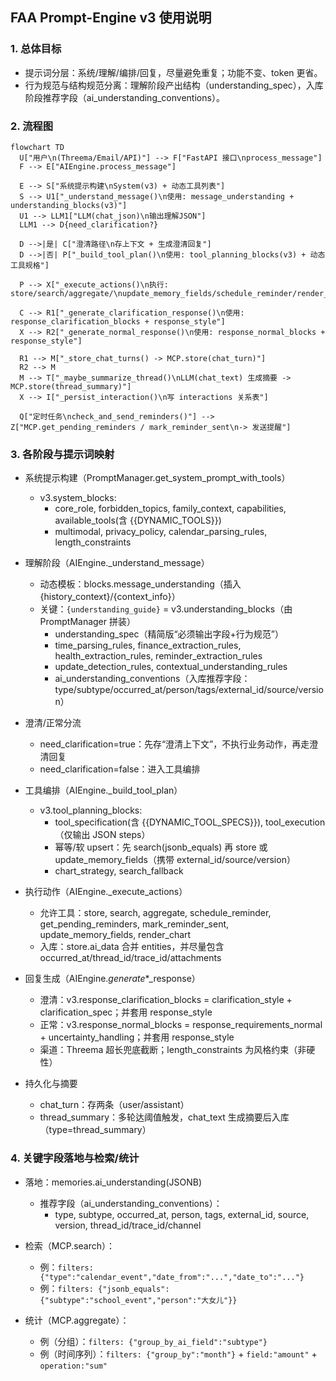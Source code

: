 ## FAA Prompt-Engine v3 使用说明

### 1. 总体目标
- 提示词分层：系统/理解/编排/回复，尽量避免重复；功能不变、token 更省。
- 行为规范与结构规范分离：理解阶段产出结构（understanding_spec），入库阶段推荐字段（ai_understanding_conventions）。

### 2. 流程图
```mermaid
flowchart TD
  U["用户\n(Threema/Email/API)"] --> F["FastAPI 接口\nprocess_message"]
  F --> E["AIEngine.process_message"]

  E --> S["系统提示构建\nSystem(v3) + 动态工具列表"]
  S --> U1["_understand_message()\n使用: message_understanding + understanding_blocks(v3)"]
  U1 --> LLM1["LLM(chat_json)\n输出理解JSON"]
  LLM1 --> D{need_clarification?}

  D -->|是| C["澄清路径\n存上下文 + 生成澄清回复"]
  D -->|否| P["_build_tool_plan()\n使用: tool_planning_blocks(v3) + 动态工具规格"]

  P --> X["_execute_actions()\n执行: store/search/aggregate/\nupdate_memory_fields/schedule_reminder/render_chart"]

  C --> R1["_generate_clarification_response()\n使用: response_clarification_blocks + response_style"]
  X --> R2["_generate_normal_response()\n使用: response_normal_blocks + response_style"]

  R1 --> M["_store_chat_turns() -> MCP.store(chat_turn)"]
  R2 --> M
  M --> T["_maybe_summarize_thread()\nLLM(chat_text) 生成摘要 -> MCP.store(thread_summary)"]
  X --> I["_persist_interaction()\n写 interactions 关系表"]

  Q["定时任务\ncheck_and_send_reminders()"] --> Z["MCP.get_pending_reminders / mark_reminder_sent\n-> 发送提醒"]
```

### 3. 各阶段与提示词映射

- 系统提示构建（PromptManager.get_system_prompt_with_tools）
  - v3.system_blocks:
    - core_role, forbidden_topics, family_context, capabilities, available_tools(含 {{DYNAMIC_TOOLS}})
    - multimodal, privacy_policy, calendar_parsing_rules, length_constraints

- 理解阶段（AIEngine._understand_message）
  - 动态模板：blocks.message_understanding（插入 {history_context}/{context_info}）
  - 关键：`{understanding_guide}` = v3.understanding_blocks（由 PromptManager 拼装）
    - understanding_spec（精简版“必须输出字段+行为规范”）
    - time_parsing_rules, finance_extraction_rules, health_extraction_rules, reminder_extraction_rules
    - update_detection_rules, contextual_understanding_rules
    - ai_understanding_conventions（入库推荐字段：type/subtype/occurred_at/person/tags/external_id/source/version）

- 澄清/正常分流
  - need_clarification=true：先存“澄清上下文”，不执行业务动作，再走澄清回复
  - need_clarification=false：进入工具编排

- 工具编排（AIEngine._build_tool_plan）
  - v3.tool_planning_blocks:
    - tool_specification(含 {{DYNAMIC_TOOL_SPECS}}), tool_execution（仅输出 JSON steps）
    - 幂等/软 upsert：先 search(jsonb_equals) 再 store 或 update_memory_fields（携带 external_id/source/version）
    - chart_strategy, search_fallback

- 执行动作（AIEngine._execute_actions）
  - 允许工具：store, search, aggregate, schedule_reminder, get_pending_reminders, mark_reminder_sent, update_memory_fields, render_chart
  - 入库：store.ai_data 合并 entities，并尽量包含 occurred_at/thread_id/trace_id/attachments

- 回复生成（AIEngine._generate_*_response）
  - 澄清：v3.response_clarification_blocks = clarification_style + clarification_spec；并套用 response_style
  - 正常：v3.response_normal_blocks = response_requirements_normal + uncertainty_handling；并套用 response_style
  - 渠道：Threema 超长兜底截断；length_constraints 为风格约束（非硬性）

- 持久化与摘要
  - chat_turn：存两条（user/assistant）
  - thread_summary：多轮达阈值触发，chat_text 生成摘要后入库（type=thread_summary）

### 4. 关键字段落地与检索/统计

- 落地：memories.ai_understanding(JSONB)
  - 推荐字段（ai_understanding_conventions）：
    - type, subtype, occurred_at, person, tags, external_id, source, version, thread_id/trace_id/channel

- 检索（MCP.search）：
  - 例：`filters: {"type":"calendar_event","date_from":"...","date_to":"..."}`
  - 例：`filters: {"jsonb_equals":{"subtype":"school_event","person":"大女儿"}}`

- 统计（MCP.aggregate）：
  - 例（分组）：`filters: {"group_by_ai_field":"subtype"}`
  - 例（时间序列）：`filters: {"group_by":"month"}` + `field:"amount"` + `operation:"sum"`